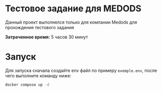 # Тестовое задание для MEDODS
Данный проект выполнялся только для компании Medods для прохождения тестового задания

__Затраченное время:__ 5 часов 30 минут

# Запуск
Для запуска сначала создайте env файл по примеру `exemple.env`, после чего выполните команду ниже:
```sh
docker compose up -d
```